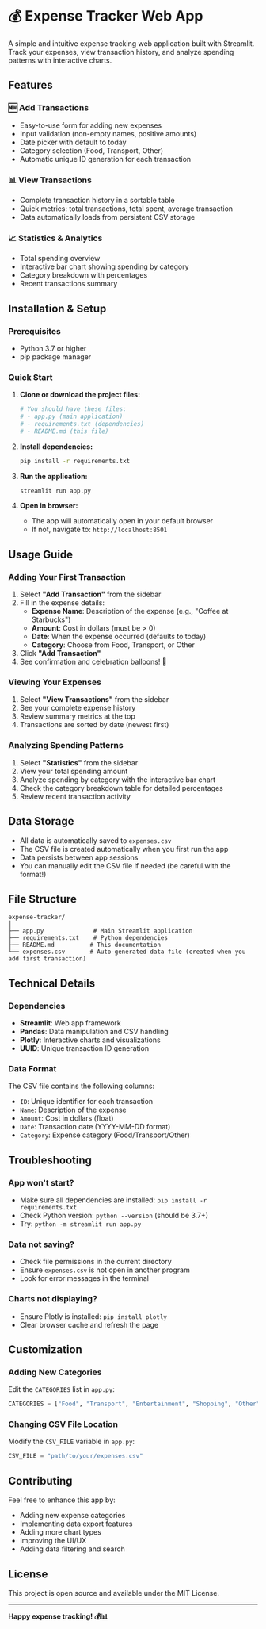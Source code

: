 # 💰 Expense Tracker Web App

A simple and intuitive expense tracking web application built with Streamlit. Track your expenses, view transaction history, and analyze spending patterns with interactive charts.

## Features

### 🆕 Add Transactions
- Easy-to-use form for adding new expenses
- Input validation (non-empty names, positive amounts)
- Date picker with default to today
- Category selection (Food, Transport, Other)
- Automatic unique ID generation for each transaction

### 📊 View Transactions
- Complete transaction history in a sortable table
- Quick metrics: total transactions, total spent, average transaction
- Data automatically loads from persistent CSV storage

### 📈 Statistics & Analytics
- Total spending overview
- Interactive bar chart showing spending by category
- Category breakdown with percentages
- Recent transactions summary

## Installation & Setup

### Prerequisites
- Python 3.7 or higher
- pip package manager

### Quick Start

1. **Clone or download the project files:**
   ```bash
   # You should have these files:
   # - app.py (main application)
   # - requirements.txt (dependencies)
   # - README.md (this file)
   ```

2. **Install dependencies:**
   ```bash
   pip install -r requirements.txt
   ```

3. **Run the application:**
   ```bash
   streamlit run app.py
   ```

4. **Open in browser:**
   - The app will automatically open in your default browser
   - If not, navigate to: `http://localhost:8501`

## Usage Guide

### Adding Your First Transaction
1. Select **"Add Transaction"** from the sidebar
2. Fill in the expense details:
   - **Expense Name**: Description of the expense (e.g., "Coffee at Starbucks")
   - **Amount**: Cost in dollars (must be > 0)
   - **Date**: When the expense occurred (defaults to today)
   - **Category**: Choose from Food, Transport, or Other
3. Click **"Add Transaction"**
4. See confirmation and celebration balloons! 🎉

### Viewing Your Expenses
1. Select **"View Transactions"** from the sidebar
2. See your complete expense history
3. Review summary metrics at the top
4. Transactions are sorted by date (newest first)

### Analyzing Spending Patterns
1. Select **"Statistics"** from the sidebar
2. View your total spending amount
3. Analyze spending by category with the interactive bar chart
4. Check the category breakdown table for detailed percentages
5. Review recent transaction activity

## Data Storage

- All data is automatically saved to `expenses.csv`
- The CSV file is created automatically when you first run the app
- Data persists between app sessions
- You can manually edit the CSV file if needed (be careful with the format!)

## File Structure

```
expense-tracker/
│
├── app.py              # Main Streamlit application
├── requirements.txt    # Python dependencies
├── README.md          # This documentation
└── expenses.csv       # Auto-generated data file (created when you add first transaction)
```

## Technical Details

### Dependencies
- **Streamlit**: Web app framework
- **Pandas**: Data manipulation and CSV handling
- **Plotly**: Interactive charts and visualizations
- **UUID**: Unique transaction ID generation

### Data Format
The CSV file contains the following columns:
- `ID`: Unique identifier for each transaction
- `Name`: Description of the expense
- `Amount`: Cost in dollars (float)
- `Date`: Transaction date (YYYY-MM-DD format)
- `Category`: Expense category (Food/Transport/Other)

## Troubleshooting

### App won't start?
- Make sure all dependencies are installed: `pip install -r requirements.txt`
- Check Python version: `python --version` (should be 3.7+)
- Try: `python -m streamlit run app.py`

### Data not saving?
- Check file permissions in the current directory
- Ensure `expenses.csv` is not open in another program
- Look for error messages in the terminal

### Charts not displaying?
- Ensure Plotly is installed: `pip install plotly`
- Clear browser cache and refresh the page

## Customization

### Adding New Categories
Edit the `CATEGORIES` list in `app.py`:
```python
CATEGORIES = ["Food", "Transport", "Entertainment", "Shopping", "Other"]
```

### Changing CSV File Location
Modify the `CSV_FILE` variable in `app.py`:
```python
CSV_FILE = "path/to/your/expenses.csv"
```

## Contributing

Feel free to enhance this app by:
- Adding new expense categories
- Implementing data export features
- Adding more chart types
- Improving the UI/UX
- Adding data filtering and search

## License

This project is open source and available under the MIT License.

---

**Happy expense tracking! 💰📊**
